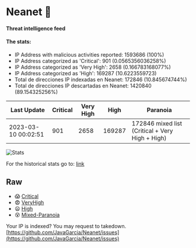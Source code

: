 # Neanet :hocho:
#### Threat intelligence feed
#### The stats:

- IP Address with malicious activities reported: 1593686 (100%)
- IP Address categorized as 'Critical':  901 (0.0565356036258%)
- IP Address categorized as 'Very High':  2658 (0.166783168077%)
- IP Address categorized as 'High':  169287 (10.6223559723)
- Total de direcciones IP indexadas en Neanet:  172846 (10.845674744%)
- Total de direcciones IP descartadas en Neanet:  1420840 (89.154325256%)

| Last Update | Critical | Very High | High | Paranoia |
| --- | --- | --- | --- | --- |
| 2023-03-10 00:02:51 | 901 | 2658 | 169287 | 172846 mixed list (Critical + Very High + High)|

![Stats](https://docs.google.com/spreadsheets/d/e/2PACX-1vSnaNMIXVabIpDJjufMlzH7poXnshF3mgd8Is1g9ytUEzVsP5my4Trn8f-xkoLLQ38xpL3HtmUexLo6/pubchart?oid=501124687&format=image)

For the historical stats go to: [link](/stats.csv)
## Raw
- :scream: [Critical](https://raw.githubusercontent.com/JavaGarcia/Neanet/master/blacklists/neanet_critical.txt)
- :fearful: [VeryHigh](https://raw.githubusercontent.com/JavaGarcia/Neanet/master/blacklists/neanet_veryHigh.txtt)
- :frowning: [High](https://raw.githubusercontent.com/JavaGarcia/Neanet/master/blacklists/neanet_high.txt)
- :dizzy_face: [Mixed-Paranoia](https://raw.githubusercontent.com/JavaGarcia/Neanet/master/blacklists/neanet_all.txt)


Your IP is indexed? You may request to takedown. [https://github.com/JavaGarcia/Neanet/issues](https://github.com/JavaGarcia/Neanet/issues)





















































































































































































































































































































































































































































































































































































































































































































































































































































































































































































































































































































































































































































































































































































































































































































































































































































































































































































































































































































































































































































































































































































































































































































































































































































































































































































































































































































































































































































































































































































































































































































































































































































































































































































































































































































































































































































































































































































































































































































































































































































































































































































































































































































































































































































































































































































































































































































































































































































































































































































































































































































































































































































































































































































































































































































































































































































































































































































































































































































































































































































































































































































































































































































































































































































































































































































































































































































































































































































































































































































































































































































































































































































































































































































































































































































































































































































































































































































































































































































































































































































































































































































































































































































































































































































































































































































































































































































































































































































































































































































































































































































































































































































































































































































































































































































































































































































































































































































































































































































































